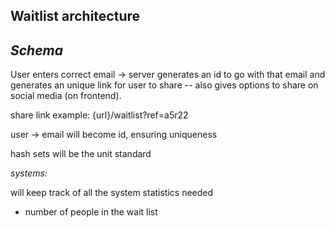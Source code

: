 ## Waitlist architecture

*Schema*
----------

User enters correct email -> server generates an id to go with that email and generates an
unique link for user to share -- also gives options to share on social media (on frontend).

share link example: {url}/waitlist?ref=a5r22

user -> email will become id, ensuring uniqueness

hash sets will be the unit standard



*systems:*

will keep track of all the system statistics needed

* number of people in the wait list
